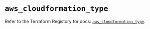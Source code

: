 # `aws_cloudformation_type`

Refer to the Terraform Registory for docs: [`aws_cloudformation_type`](https://registry.terraform.io/providers/hashicorp/aws/5.15.0/docs/resources/cloudformation_type).
